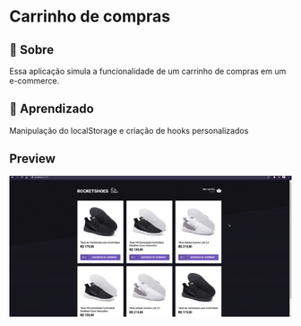 # Carrinho de compras

## 💬  Sobre
Essa aplicação simula a funcionalidade de um carrinho de compras em um e-commerce.

## 🧐 Aprendizado
Manipulação do localStorage e criação de hooks personalizados

## Preview

<img src="./public/challenge.gif">